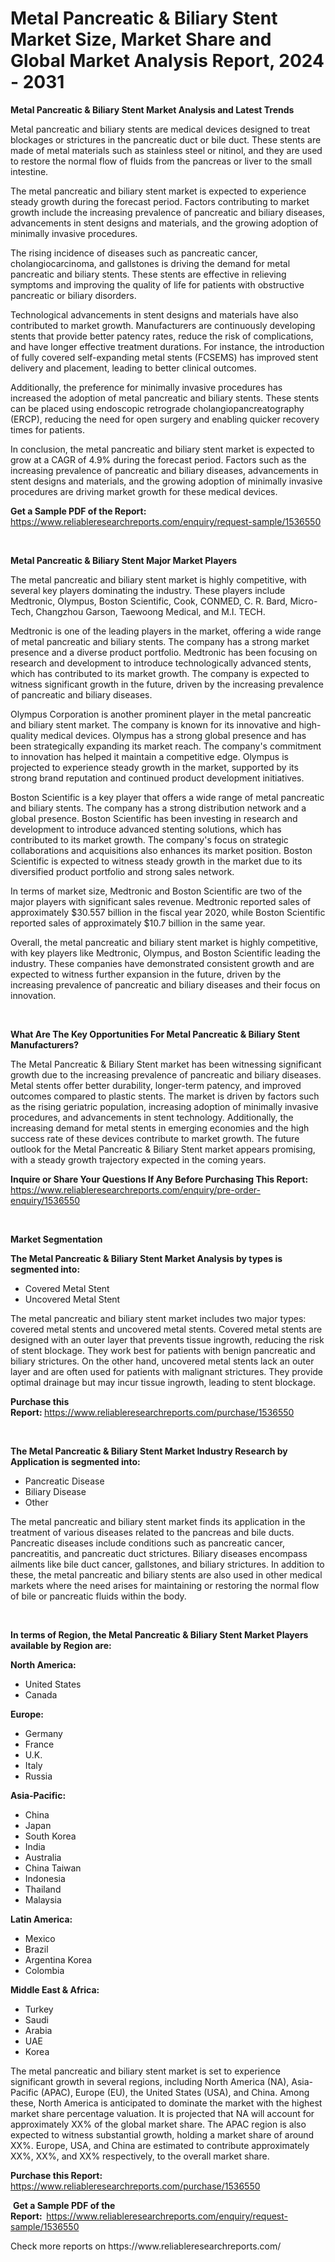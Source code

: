 <p><h1>Metal Pancreatic & Biliary Stent Market Size, Market Share and Global Market Analysis Report, 2024 - 2031</h1></p><p><strong>Metal Pancreatic & Biliary Stent Market Analysis and Latest Trends</strong></p>
<p><p>Metal pancreatic and biliary stents are medical devices designed to treat blockages or strictures in the pancreatic duct or bile duct. These stents are made of metal materials such as stainless steel or nitinol, and they are used to restore the normal flow of fluids from the pancreas or liver to the small intestine.</p><p>The metal pancreatic and biliary stent market is expected to experience steady growth during the forecast period. Factors contributing to market growth include the increasing prevalence of pancreatic and biliary diseases, advancements in stent designs and materials, and the growing adoption of minimally invasive procedures.</p><p>The rising incidence of diseases such as pancreatic cancer, cholangiocarcinoma, and gallstones is driving the demand for metal pancreatic and biliary stents. These stents are effective in relieving symptoms and improving the quality of life for patients with obstructive pancreatic or biliary disorders.</p><p>Technological advancements in stent designs and materials have also contributed to market growth. Manufacturers are continuously developing stents that provide better patency rates, reduce the risk of complications, and have longer effective treatment durations. For instance, the introduction of fully covered self-expanding metal stents (FCSEMS) has improved stent delivery and placement, leading to better clinical outcomes.</p><p>Additionally, the preference for minimally invasive procedures has increased the adoption of metal pancreatic and biliary stents. These stents can be placed using endoscopic retrograde cholangiopancreatography (ERCP), reducing the need for open surgery and enabling quicker recovery times for patients.</p><p>In conclusion, the metal pancreatic and biliary stent market is expected to grow at a CAGR of 4.9% during the forecast period. Factors such as the increasing prevalence of pancreatic and biliary diseases, advancements in stent designs and materials, and the growing adoption of minimally invasive procedures are driving market growth for these medical devices.</p></p>
<p><strong>Get a Sample PDF of the Report:&nbsp;</strong> <a href="https://www.reliableresearchreports.com/enquiry/request-sample/1536550">https://www.reliableresearchreports.com/enquiry/request-sample/1536550</a></p>
<p>&nbsp;</p>
<p><strong>Metal Pancreatic & Biliary Stent Major Market Players</strong></p>
<p><p>The metal pancreatic and biliary stent market is highly competitive, with several key players dominating the industry. These players include Medtronic, Olympus, Boston Scientific, Cook, CONMED, C. R. Bard, Micro-Tech, Changzhou Garson, Taewoong Medical, and M.I. TECH.</p><p>Medtronic is one of the leading players in the market, offering a wide range of metal pancreatic and biliary stents. The company has a strong market presence and a diverse product portfolio. Medtronic has been focusing on research and development to introduce technologically advanced stents, which has contributed to its market growth. The company is expected to witness significant growth in the future, driven by the increasing prevalence of pancreatic and biliary diseases.</p><p>Olympus Corporation is another prominent player in the metal pancreatic and biliary stent market. The company is known for its innovative and high-quality medical devices. Olympus has a strong global presence and has been strategically expanding its market reach. The company's commitment to innovation has helped it maintain a competitive edge. Olympus is projected to experience steady growth in the market, supported by its strong brand reputation and continued product development initiatives.</p><p>Boston Scientific is a key player that offers a wide range of metal pancreatic and biliary stents. The company has a strong distribution network and a global presence. Boston Scientific has been investing in research and development to introduce advanced stenting solutions, which has contributed to its market growth. The company's focus on strategic collaborations and acquisitions also enhances its market position. Boston Scientific is expected to witness steady growth in the market due to its diversified product portfolio and strong sales network.</p><p>In terms of market size, Medtronic and Boston Scientific are two of the major players with significant sales revenue. Medtronic reported sales of approximately $30.557 billion in the fiscal year 2020, while Boston Scientific reported sales of approximately $10.7 billion in the same year.</p><p>Overall, the metal pancreatic and biliary stent market is highly competitive, with key players like Medtronic, Olympus, and Boston Scientific leading the industry. These companies have demonstrated consistent growth and are expected to witness further expansion in the future, driven by the increasing prevalence of pancreatic and biliary diseases and their focus on innovation.</p></p>
<p>&nbsp;</p>
<p><strong>What Are The Key Opportunities For Metal Pancreatic & Biliary Stent Manufacturers?</strong></p>
<p><p>The Metal Pancreatic & Biliary Stent market has been witnessing significant growth due to the increasing prevalence of pancreatic and biliary diseases. Metal stents offer better durability, longer-term patency, and improved outcomes compared to plastic stents. The market is driven by factors such as the rising geriatric population, increasing adoption of minimally invasive procedures, and advancements in stent technology. Additionally, the increasing demand for metal stents in emerging economies and the high success rate of these devices contribute to market growth. The future outlook for the Metal Pancreatic & Biliary Stent market appears promising, with a steady growth trajectory expected in the coming years.</p></p>
<p><strong>Inquire or Share Your Questions If Any Before Purchasing This Report:</strong> <a href="https://www.reliableresearchreports.com/enquiry/pre-order-enquiry/1536550">https://www.reliableresearchreports.com/enquiry/pre-order-enquiry/1536550</a></p>
<p>&nbsp;</p>
<p><strong>Market Segmentation</strong></p>
<p><strong>The Metal Pancreatic & Biliary Stent Market Analysis by types is segmented into:</strong></p>
<p><ul><li>Covered Metal Stent</li><li>Uncovered Metal Stent</li></ul></p>
<p><p>The metal pancreatic and biliary stent market includes two major types: covered metal stents and uncovered metal stents. Covered metal stents are designed with an outer layer that prevents tissue ingrowth, reducing the risk of stent blockage. They work best for patients with benign pancreatic and biliary strictures. On the other hand, uncovered metal stents lack an outer layer and are often used for patients with malignant strictures. They provide optimal drainage but may incur tissue ingrowth, leading to stent blockage.</p></p>
<p><strong>Purchase this Report:&nbsp;</strong><a href="https://www.reliableresearchreports.com/purchase/1536550">https://www.reliableresearchreports.com/purchase/1536550</a></p>
<p>&nbsp;</p>
<p><strong>The Metal Pancreatic & Biliary Stent Market Industry Research by Application is segmented into:</strong></p>
<p><ul><li>Pancreatic Disease</li><li>Biliary Disease</li><li>Other</li></ul></p>
<p><p>The metal pancreatic and biliary stent market finds its application in the treatment of various diseases related to the pancreas and bile ducts. Pancreatic diseases include conditions such as pancreatic cancer, pancreatitis, and pancreatic duct strictures. Biliary diseases encompass ailments like bile duct cancer, gallstones, and biliary strictures. In addition to these, the metal pancreatic and biliary stents are also used in other medical markets where the need arises for maintaining or restoring the normal flow of bile or pancreatic fluids within the body.</p></p>
<p>&nbsp;</p>
<p><strong>In terms of Region, the Metal Pancreatic & Biliary Stent Market Players available by Region are:</strong></p>
<p>
    <p> <strong> North America: </strong>
        <ul>
            <li>United States</li>
            <li>Canada</li>
        </ul>
        </p> 
    <p> <strong> Europe: </strong>
        <ul>
            <li>Germany</li>
            <li>France</li>
            <li>U.K.</li>
            <li>Italy</li>
            <li>Russia</li>
        </ul>
        </p> 
    <p> <strong> Asia-Pacific: </strong>
        <ul>
            <li>China</li>
            <li>Japan</li>
            <li>South Korea</li>
            <li>India</li>
            <li>Australia</li>
            <li>China Taiwan</li>
            <li>Indonesia</li>
            <li>Thailand</li>
            <li>Malaysia</li>
        </ul>
        </p> 
    <p> <strong> Latin America: </strong>
        <ul>
            <li>Mexico</li>
            <li>Brazil</li>
            <li>Argentina Korea</li>
            <li>Colombia</li>
        </ul>
        </p> 
    <p> <strong> Middle East & Africa: </strong>
        <ul>
            <li>Turkey</li>
            <li>Saudi</li>
            <li>Arabia</li>
            <li>UAE</li>
            <li>Korea</li>
        </ul>
    </p>
    </p>
<p><p>The metal pancreatic and biliary stent market is set to experience significant growth in several regions, including North America (NA), Asia-Pacific (APAC), Europe (EU), the United States (USA), and China. Among these, North America is anticipated to dominate the market with the highest market share percentage valuation. It is projected that NA will account for approximately XX% of the global market share. The APAC region is also expected to witness substantial growth, holding a market share of around XX%. Europe, USA, and China are estimated to contribute approximately XX%, XX%, and XX% respectively, to the overall market share.</p></p>
<p><strong>Purchase this Report: </strong><a href="https://www.reliableresearchreports.com/purchase/1536550">https://www.reliableresearchreports.com/purchase/1536550</a></p>
<p>&nbsp;<strong>Get a Sample PDF of the Report:&nbsp;&nbsp;</strong><a href="https://www.reliableresearchreports.com/enquiry/request-sample/1536550">https://www.reliableresearchreports.com/enquiry/request-sample/1536550</a></p>
<p><strong></strong></p>
<p>Check more reports on https://www.reliableresearchreports.com/</p>
